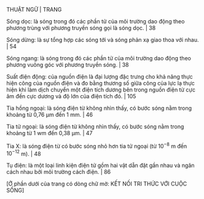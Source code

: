THUẬT NGỮ | TRANG

Sóng dọc: là sóng trong đó các phần tử của môi trường dao động theo phương trùng với phương truyền sóng gọi là sóng dọc. | 38

Sóng dừng: là sự tổng hợp các sóng tới và sóng phản xạ giao thoa với nhau. | 54

Sóng ngang: là sóng trong đó các phần tử của môi trường dao động theo phương vuông góc với phương truyền sóng. | 38

Suất điện động: của nguồn điện là đại lượng đặc trưng cho khả năng thực hiện công của nguồn điện và đo bằng thương số giữa công của lực lạ thực hiện khi làm dịch chuyển một điện tích dương bên trong nguồn điện từ cực âm đến cực dương và độ lớn của điện tích đó. | 105

Tia hồng ngoại: là sóng điện từ không nhìn thấy, có bước sóng nằm trong khoảng từ 0,76 μm đến 1 mm. | 46

Tia tử ngoại: là sóng điện từ không nhìn thấy, có bước sóng nằm trong khoảng từ 1 wm đến 0,38 μm. | 47

Tia X: là sóng điện từ có bước sóng nhỏ hơn tia tử ngoại (từ $10^{-8}$ m đến $10^{-12}$ m). | 48

Tụ điện: là một loại linh kiện điện tử gồm hai vật dẫn đặt gần nhau và ngăn cách nhau bởi môi trường cách điện. | 86

[Ở phần dưới của trang có dòng chữ mờ: KẾT NỐI TRI THỨC VỚI CUỘC SỐNG]
